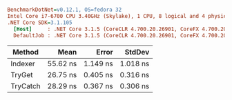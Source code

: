 ``` ini

BenchmarkDotNet=v0.12.1, OS=fedora 32
Intel Core i7-6700 CPU 3.40GHz (Skylake), 1 CPU, 8 logical and 4 physical cores
.NET Core SDK=3.1.105
  [Host]     : .NET Core 3.1.5 (CoreCLR 4.700.20.26901, CoreFX 4.700.20.27001), X64 RyuJIT
  DefaultJob : .NET Core 3.1.5 (CoreCLR 4.700.20.26901, CoreFX 4.700.20.27001), X64 RyuJIT


```
|   Method |     Mean |    Error |   StdDev |
|--------- |---------:|---------:|---------:|
|  Indexer | 55.62 ns | 1.149 ns | 1.018 ns |
|   TryGet | 26.75 ns | 0.405 ns | 0.316 ns |
| TryCatch | 28.29 ns | 0.367 ns | 0.306 ns |
